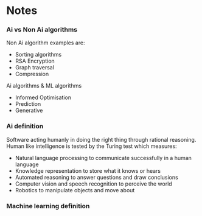# Notes

### Ai vs Non Ai algorithms

Non Ai algorithm examples are:

- Sorting algorithms
- RSA Encryption
- Graph traversal
- Compression

Ai algorithms & ML algorithms

- Informed Optimisation
- Prediction
- Generative

### Ai definition

Software acting humanly in doing the right thing through rational reasoning. Human like intelligence is tested by the Turing test which measures:

- Natural language processing to communicate successfully in a human language
- Knowledge representation to store what it knows or hears
- Automated reasoning to answer questions and draw conclusions
- Computer vision and speech recognition to perceive the world
- Robotics to manipulate objects and move about

### Machine learning definition
